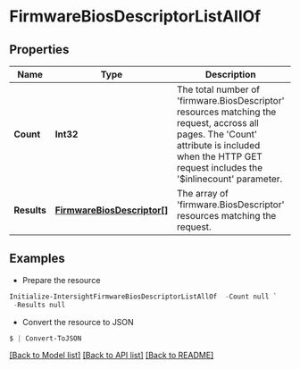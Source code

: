 # FirmwareBiosDescriptorListAllOf
## Properties

Name | Type | Description | Notes
------------ | ------------- | ------------- | -------------
**Count** | **Int32** | The total number of &#39;firmware.BiosDescriptor&#39; resources matching the request, accross all pages. The &#39;Count&#39; attribute is included when the HTTP GET request includes the &#39;$inlinecount&#39; parameter. | [optional] 
**Results** | [**FirmwareBiosDescriptor[]**](FirmwareBiosDescriptor.md) | The array of &#39;firmware.BiosDescriptor&#39; resources matching the request. | [optional] 

## Examples

- Prepare the resource
```powershell
Initialize-IntersightFirmwareBiosDescriptorListAllOf  -Count null `
 -Results null
```

- Convert the resource to JSON
```powershell
$ | Convert-ToJSON
```

[[Back to Model list]](../README.md#documentation-for-models) [[Back to API list]](../README.md#documentation-for-api-endpoints) [[Back to README]](../README.md)

